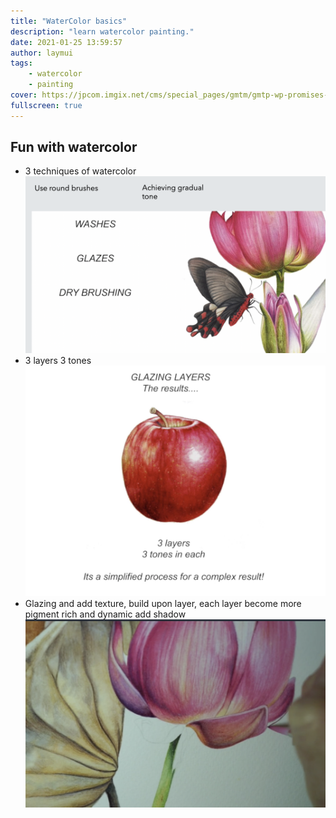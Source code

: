```yaml
---
title: "WaterColor basics"
description: "learn watercolor painting."
date: 2021-01-25 13:59:57
author: laymui
tags:
    - watercolor
    - painting
cover: https://jpcom.imgix.net/cms/special_pages/gmtm/gmtp-wp-promises-20200609013922.jpg
fullscreen: true
---
```


## Fun with watercolor
- 3 techniques of watercolor
![](../../../static/images/watercolor1.png)
- 3 layers 3 tones
![](../../../static/images/watercolor2.png) 
- Glazing and add texture, build upon layer, each layer become more pigment rich and dynamic add shadow 
![](../../../static/images/watercolor3.png) 
